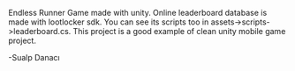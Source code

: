 Endless Runner Game made with unity. Online leaderboard database is made with lootlocker sdk. You can see its scripts too in assets->scripts->leaderboard.cs. This project is a good example of clean unity mobile game project.

-Sualp Danacı
